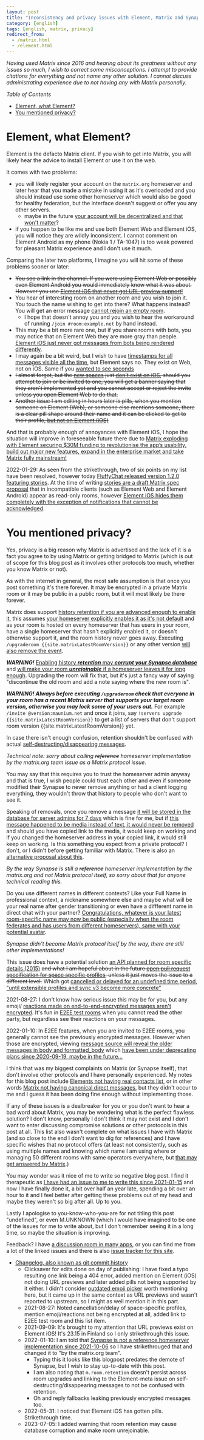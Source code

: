 ```yaml
---
layout: post
title: "Inconsistency and privacy issues with Element, Matrix and Synapse"
category: [english]
tags: [english, matrix, privacy]
redirect_from:
  - /matrix.html
  - /element.html
---
```


_Having used Matrix since 2016 and hearing about its greatness without any
issues so much, I wish to correct some misconceptions. I attempt to provide
citations for everything and not name any other solution. I cannot discuss
administrating experience due to not having any with Matrix personally._

_Table of Contents_

<!-- START doctoc generated TOC please keep comment here to allow auto update -->
<!-- DON'T EDIT THIS SECTION, INSTEAD RE-RUN doctoc TO UPDATE -->

- [Element, what Element?](#element-what-element)
- [You mentioned privacy?](#you-mentioned-privacy)

<!-- END doctoc generated TOC please keep comment here to allow auto update -->

# Element, what Element?

Element is the defacto Matrix client. If you wish to get into Matrix, you
will likely hear the advice to install Element or use it on the web.

It comes with two problems:

- you will likely register your account on the `matrix.org` homeserver and
  later hear that you made a mistake in using it as it's overloaded and you
  should instead use some other homeserver which would also be good for
  healthy federation, but the interface doesn't suggest or offer you any
  other servers.
  - maybe in the future [your account will be decentralized and that won't matter](https://github.com/matrix-org/matrix-spec/issues/246)?
- if you happen to be like me and use both Element Web and Element iOS, you
  will notice they are wildly inconsistent. I cannot comment on Element
  Android as my phone (Nokia 1 / TA-1047) is too weak powered for pleasant
  Matrix experience and I don't use it much.

Comparing the later two platforms, I imagine you will hit some of these
problems sooner or later:

- <s>You see a link in the channel. If you were using Element Web or
  possibly even Element Android you would immediately know what it was
  about. However you use <a href="https://github.com/vector-im/element-ios/issues/888">Element iOS that never got URL preview support!</a></s>
- You hear of interesting room on another room and you wish to join it. You
  touch the name wishing to get into there? What happens instead? You will get
  an error message [cannot rejoin an empty room](https://github.com/vector-im/element-ios/issues/1066).
  - I hope that doesn't annoy you and you wish to hear the workaround of
    running `/join #room:example.net` by hand instead.
- This may be a bit more rare one, but if you share rooms with bots, you may
  notice that on Element Web they are more gray than people. [Element iOS just never got messages from bots being rendered differently](https://github.com/vector-im/element-ios/issues/882).
- I may again be a bit weird, but I wish to have [timestamps for all messages visible all the time](https://github.com/vector-im/element-ios/issues/524),
  but Element says no. They exist on Web, not on iOS. Same if you [wanted to see seconds](https://github.com/vector-im/element-ios/issues/3901)
- <s>I almost forgot, but the <a href="https://element.io/blog/spaces-the-next-frontier/">new spaces</a>
  just <a href="https://github.com/vector-im/element-ios/issues?q=label%3AA-Spaces+">don't exist on iOS</a>,
  should you attempt to join or be invited to one, you will get a banner
  saying that they aren't implemented yet and you cannot accept or reject
  the invite unless you open Element Web to do that.</s>
- <s>Another issue I am editing in hours later is pills, when you mention
  someone on Element (Web), or someone else mentions someone, there is a clear
  pill shape around their name and it can be clicked to get to their profile,
  <a href="https://github.com/vector-im/element-ios/issues/3526">but not on Element (iOS)</a></s>

And that is probably enough of annoyances with Element iOS, I hope the
situation will improve in foreseeable future there due to
[Matrix exploding with Element securing $30M funding to revolutionise the app’s usability, build out major new features, expand in the enterprise market and take Matrix fully mainstream!](https://element.io/blog/element-raises-30m-as-matrix-explodes/)

2022-01-29: As seen from the strikethrough, two of six points on my list have
been resolved, however today [FluffyChat released version 1.2.0 featuring stories](https://ko-fi.com/post/Whats-new-in-FluffyChat-1-2-0-Z8Z09LEO7).
At the time of writing [stories are a draft Matrix spec proposal](https://github.com/matrix-org/matrix-spec-proposals/pull/3588)
that in incompatible clients (such as Element Web and Element Android) appear as
read-only rooms, however [Element iOS hides them completely with the exception of notifications that cannot be acknowledged](https://github.com/vector-im/element-ios/issues/5455).

# You mentioned privacy?

Yes, privacy is a big reason why Matrix is advertised and the lack of it is
a fact you agree to by using Matrix or getting bridged to Matrix (which is
out of scope for this blog post as it involves other protocols too much,
whether you know Matrix or not).

As with the internet in general, the most safe assumption is that once you
post something it's there forever. It may be encrypted in a private Matrix
room or it may be public in a public room, but it will most likely be there
forever.

Matrix does support [history retention if you are advanced enough to enable it](https://brendan.abolivier.bzh/matrix-retention-policies/),
this assumes [your homeserver explicitly enables it as it's not default](https://github.com/matrix-org/synapse/blob/ba5287f5e8be150551824493b3ad685dde00a543/docs/sample_config.yaml#L481-L484)
and as your room is hosted on every homeserver that has users in your room,
have a single homeserver that hasn't explicitly enabled it, or doesn't otherwise support it, and the room
history never goes away. Executing `/upgraderoom {{site.matrixLatestRoomVersion}}` or any other version [will also remove the event](https://github.com/matrix-org/synapse/issues/11279).

**_WARNING!_** [Enabling history **_retention_** may **_corrupt your Synapse database_**](https://github.com/matrix-org/synapse/issues/13476)
and [will make your room **_unrejoinable_** if a homeserver leaves it for long enough](https://github.com/matrix-org/synapse/issues/11448).
Upgrading the room will fix that, but it's just a fancy
way of saying "discontinue the old room and add a note saying where the new
room is".

**_WARNING! Always before executing `/upgraderoom` check that everyone in your room has a recent Matrix server that supports your target room version, otherwise you may lock some of your users out._** For example `/invite @version:maunium.net` and once it joins, say
`!servers upgrade {{site.matrixLatestRoomVersion}}` to get a list of servers that don't support room version {{site.matrixLatestRoomVersion}} yet.

In case there isn't enough confusion, retention shouldn't be confused with actual [self-destructing/disappearing messages](https://github.com/vector-im/element-meta/issues/82).

_Technical note: sorry about calling <s>reference</s> homeserver implementation by the matrix.org team issue
as a Matrix protocol issue._

You may say that this requires you to trust the homeserver admin anyway and
that is true, I wish people could trust each other and even if someone
modified their Synapse to never remove anything or had a client logging
everything, they wouldn't throw that history to people who don't want to see it.

Speaking of removals, once you remove a message [it will be stored in the database for server admins for 7 days](https://github.com/matrix-org/synapse/blob/ba5287f5e8be150551824493b3ad685dde00a543/docs/sample_config.yaml#L456-L461) which is fine for me, but if [this message happened to be media instead of text, it would never be removed](https://github.com/matrix-org/synapse/issues/1263) and should you have copied link to the media, it would keep on working
and if you changed the homeserver address in your copied link, it would still
keep on working. Is this something you expect from a private protocol? I don't, or I didn't before getting familiar with Matrix. There is also an [alternative proposal about this](https://github.com/matrix-org/matrix-spec-proposals/pull/2228).

_By the way Synapse is still a <s>reference</s> homeserver implementation by the matrix.org and not
Matrix protocol itself, so sorry about that for anyone technical reading this._

Do you use different names in different contexts? Like your Full Name in
professional context, a nickname somewhere else and maybe what will be your
real name after gender transitioning or even have a diffferent name in direct
chat with your partner? [Congratulations, whatever is your latest room-specific name may now be public (especially when the room federates and has users from different homeservers), same with your potential avatar](https://github.com/matrix-org/synapse/issues/5677).

_Synapse didn't become Matrix protocol itself by the way, there are still other implementations!_

This issue does have a potential solution [an API planned for room specific details (2015)](https://github.com/matrix-org/matrix-spec/issues/103)
<s>and what I am hopeful about in the future <a href="https://github.com/matrix-org/matrix-spec-proposals/pull/3189">open pull request specification for space specific profiles</a>,
unless it just moves the issue to a different level.</s> Which got [cancelled or delayed for an undefined time period](https://github.com/matrix-org/matrix-spec-proposals/pull/3189#issuecomment-905761797),
["until extensible profiles and sync v3 become more concrete"](https://github.com/matrix-org/matrix-spec-proposals/pull/1769)

2021-08-27: I don't know how serious issue this may be for you, but any emoji/
[reactions made on end-to-end-encrypted messages aren't encrypted](https://github.com/matrix-org/matrix-spec/issues/660).
It's fun in [E2EE test rooms](matrix:r/megolm:matrix.org?action=join) when you cannot read the other party, but
regardless see their reactions on your messages.

2022-01-10: In E2EE features, when you are invited to E2EE rooms, you generally
cannot see the previously encrypted messages. However when those are encrypted,
viewing [message source will reveal the older messages in body and formatted_body](https://github.com/matrix-org/matrix-spec/issues/368)
which [have been under deprecating plans since 2020-09-19, maybe in the future...](https://github.com/matrix-org/matrix-spec-proposals/pull/2781)

I think that was my biggest complaints on Matrix (or Synapse itself), that
don't involve other protocols and I have personally experienced. My notes
for this blog post include [Elements not having real contacts list](https://github.com/vector-im/element-web/issues/4488),
or in other words [Matrix not having canonical direct messages](https://github.com/matrix-org/matrix-spec-proposals/pull/2199),
but they didn't occur to me and I guess it has been doing fine enough without
implementing those.

If any of these issues is a dealbreaker for you or you don't want to hear
a bad word about Matrix, you may be wondering what is the perfect flawless
solution? I don't know, personally I don't think it may not exist and I don't
want to enter discussing compromise solutions or other protocols in this post
at all. This list also wasn't complete on what issues I have with Matrix
(and so close to the end I don't want to dig for references) and I have
specific wishes that no protocol offers (at least not consistently,
such as using multiple names and knowing which name I am using where or managing
50 different rooms with same operators everywhere, but [that may get answered by Matrix](https://github.com/matrix-org/matrix-spec-proposals/pull/2962).)

You may wonder was it nice of me to write so negative blog post. I find it
therapeutic as [I have had an issue to me to write this since 2021-01-15](https://github.com/Mikaela/mikaela.github.io/issues/230)
and now I have finally done it, a bit over half an year late,
spending a bit over an hour to it and I feel better after getting these problems
out of my head and maybe they weren't so big after all. Up to you.

Lastly I apologise to you-know-who-you-are for not titling this post "undefined",
or even M.UNKNOWN (which I would have imagined to be one of the issues for me to write about, but
I don't remember seeing it in a long time, so maybe the situation is improving.

Feedback? I have [a discussion room in many apps](https://mikaela.info/discuss),
or you can find me from a lot of the linked issues and there is also [issue tracker for this site](https://github.com/Mikaela/mikaela.github.io/issues).

- [Changelog, also known as git commit history](https://github.com/Mikaela/mikaela.github.io/commits/master/blog/_posts/2021-08-03-matrix-perfect-privacy-not.md)
  - Clicksaver for edits done on day of publishing: I have fixed a typo resulting one
    link being a 404 error, added mention on Element (iOS) not doing URL previews
    and later added pills not being supported by it either. I didn't consider
    [outdated emoji picker](https://github.com/vector-im/element-ios/issues/4654)
    worth mentioning here, but it came up in the same context as URL previews
    and wasn't reported to upstream, so I might as well mention it in this part.
  - 2021-08-27: Noted cancellation/delay of space-specific profiles,
    mention emoji/reactions not being encrypted at all, added link to E2EE
    test room and this list item.
  - 2021-09-09: It's brought to my attention that URL previews exist on Element
    iOS! It's 23.15 in Finland so I only strikethrough this issue.
  - 2022-01-10: I am told that [Synapse is not a reference homeserver implementation since 2021-10-06](https://github.com/matrix-org/synapse/pull/10971#event-5418418970)
    so I have strikethrouged that and changed it to "by the matrix.org team".
    - Typing this it looks like this blogpost predates the demote of Synapse, but
      I wish to stay up-to-date with this post.
    - I am also noting that `m.room.retention` doesn't persist across room upgrades
      and linking to the Element-meta issue on self-destructing/disappearing messages
      to not be confused with retention.
    - Oh and reply fallbacks leaking previously encrypted messages too.
  - 2022-05-31: I noticed that Element iOS has gotten pills. Strikethrough time.
  - 2023-07-05: I added warning that room retention may cause database
    corruption and make room unrejoinable.
